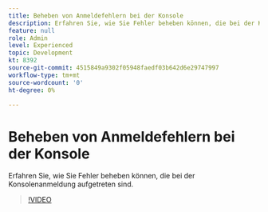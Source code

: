 ```yaml
---
title: Beheben von Anmeldefehlern bei der Konsole
description: Erfahren Sie, wie Sie Fehler beheben können, die bei der Konsolenanmeldung aufgetreten sind.
feature: null
role: Admin
level: Experienced
topic: Development
kt: 8392
source-git-commit: 4515849a9302f05948faedf03b642d6e29747997
workflow-type: tm+mt
source-wordcount: '0'
ht-degree: 0%

---
```



# Beheben von Anmeldefehlern bei der Konsole

Erfahren Sie, wie Sie Fehler beheben können, die bei der Konsolenanmeldung aufgetreten sind.
>[!VIDEO](https://video.tv.adobe.com/v/335896?quality=12)
